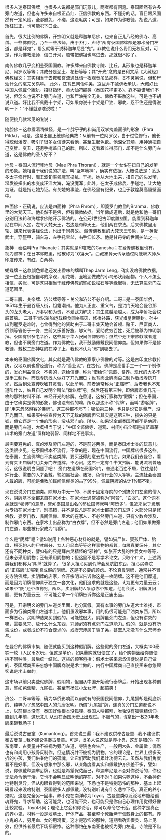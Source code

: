 很多人迷泰国佛牌，也很多人说都是邪门玩意儿，两者都有问题。泰国固然有许多旁门左道，但也有许多来自根正苗红、正信佛教的东西。不懂分的话，盲目跟风固然有一定风险，全都避免、不碰，这没毛病；可是，如果作为佛教徒，胡说八道、矫枉过正，也可能犯下口业。

首先，很大比例的佛牌，开宗明义就是释迦牟尼佛，也来自正儿八经的佛寺、高僧。一些佛教徒，乃至一些法师，由于外行，声称“所有泰国佛牌都是邪术旁门左道，都是拜鬼”，那么就等于说释迦牟尼是“鬼”。非教徒说什么我们无权反对，可是，作为佛教法师，信口开河，顺带把佛祖也骂进去，那就很不妙了。

南传佛教几乎变相是泰国国教。许多牌来自佛教寺院、比丘，其形象也是释迦牟尼、阿罗汉等等；其成分是泥土、花粉等等；其“开光”念的是巴利文系《大藏经》佛教经文；其实相当于去雍和宫流通处请一枚观音吊坠那样，灵不灵另说，但和尸油什么的毫无关系嘛。
此外，还有民间信仰类，这些并不被佛教承认，大概好比中国人佩戴个貔犰、招财指环、黄大仙符那类（泰国花样更多）。靠不靠谱我们不说，但怎么也说不上旁门左道，也和尸油完全无关。佛教不鼓励这些，可是也不胡说八道。好比我不佩戴十字架，可如果你说十字架是尸油、邪教，忍不住还是得说明一下：“不懂就别瞎说啦！”

随便挑几款常见的说说：

掩脸佛 –
这款看着稍微怪，是一个胖乎乎的和尚用双掌掩盖面部的形象（Phra Pitda）。可是，这是出自正统佛经典故：从前有一位阿罗汉，由于过往修行，他长得貌似潘安，吸引了很多女信徒来看他，甚至生起色欲。他深受其烦，用神通把自己变胖、变丑，还用手掩盖自己的脸。所以，这看着长得邪门，却不是什么旁门左道，这是佛教的圣人好不？

地母 -
泰国人流行拜地母（Mae Phra Throrani），就是一个女性在扭自己的发辫的形象。她相当于我们说的护法，叫“坚牢地神”，确实有依据。大概说法是：悉达多太子修行时，魔王波旬率领魔军捣乱、干扰，她从大地出来，扭自己的头发辫，湿发被扭出的水变成汪洋大海，淹没魔军；此外，在太子成佛后，手碰地，让大地为证，就是指让她为证。有关她的事迹，在佛经里有纪录，也见于敦煌莫高窟壁画中。

四面佛 -
正确说，应该是四面神（Phra Phrom），即婆罗门教里的Brahma、佛教里的大梵天王。他虽然不是佛，但有佛教依据。当年佛成道后，就是他和他一哥们分别用法轮和海螺求佛陀开示佛法的。在公元1世纪古印度雕刻里，能看到释迦牟尼在中间入定，左有大梵天王，右边是帝释天王，他们两在求法。后来佛教里用轮、螺来代表讲经说法，也出于同典故。
藏传佛教里的大梵天王形象，是一英俊武士，穿盔甲，骑白马，左手托宝盆，右手仰长矛。他是甘丹寺的世间护法之一。

象神 -
泰语叫Pra Pikanate；其实就是印度教的Ganesha；在藏传佛教里也有，视为财神；在日本佛教里，他被称为“欢喜天”。西藏象鼻天传承通过阿底峡大师从印度传来，有红、白两种。

蝴蝶牌 –
这款颜色鲜艳还发出香味的牌叫Thep Jarm Leng，确实没啥佛教依据，是一位比丘根据自称的净观，用花粉、圣地泥做成的小鸟形状缘起物。个人不怎么相信、买账，可是这只相当于藏传佛教的譬如说松石等等缘起物，无法算进旁门左道范围里。

二哥丰牌、关帝牌、济公牌等等 -
关公和济公不必介绍。二哥丰是一泰国华侨，1851年生于曼谷唐人街，祖籍潮州。他为人正直、重义气，是洪门天地会曼谷那头的龙头老大，万事以和为贵，不爱武力解决；其生意越滚越大，成为华侨社会权威首脑。 二哥丰曾以轮船运载粮食回乡赈灾，修桥补路，获光绪皇帝赐封。孙中山到暹罗避难时，也曾得到他的资助由于二哥丰集天地会首领、赌王、巨富商人、侨领等省份于一身，生前又乐善好施、够义气、爱助贫穷百姓，死后被尊为神明崇拜。泰国有很多老华侨，这些属于华人民间信仰影响；虽然不是正宗佛教或者道教，但也不属旁门左道。作为佛教徒，我不鼓励佩戴民间信仰类。但如果你不是佛教徒，戴枚二郎神啥的在脖子上，我也不认为“邪”到哪去了。

本来的泰国佛牌文化，其实就是藏传佛教的察察小佛像的对等。这是古印度佛教传统，汉地以前也曾经流行，称为“善业泥”。在古代，佛牌是高僧手工一个一个制作的，发心利益信众，不卖的，送给信徒，称为“借给你”佩戴、供养。现代的大多不是手工制作，而是寺院找人做好了开光而已；也有商业牌商自己制作后找寺院开光，然后到处宣传吹嘘其灵验，以此牟利。前者通常称为“正庙牌”，后者我也不知道叫什么，姑且自己发明个叫法“商业牌”吧。然后还有第三种，即佛牌市集几元一枚的那种材料不详、未经开光的佛牌。在香港，这被行家称为“假牌”；但在泰国，由于它确实是佛的形象，佛也没有假的嘛，所以那边不称“假牌”，而叫“游客牌”，即“用来忽悠游客的佛牌”。这三种都不邪门；哪怕第三种，也只是说它是量产、没开光而已。如果买中被宣传为天下无敌的佛牌但它其实是这第三种，损失的只是钱，但它还是一个佛的形象，没啥邪门的。所以，如果说全部泰国牌都不是佛牌，而是旁门左道，大概相当于说：“中国全部佛寺、道观、村间小庙全都是搞苗蛊茅山术的旁门左道”同样地弱智、同样地不是事实。

最需要避免的、真的涉及旁门左道的，不是前述两类，而是泰国术士类的玩意儿。这类很少见，在泰国根本不流行。不幸的是，现在中国流行，中国牌店很多这些。在泰国，主流佛牌店不卖这类牌，要买还得刻意去找专门店。如果我们去曼谷，看到有卖正庙牌的也卖旁门左道牌，不必问，这店一定有个中文招牌、能说流利普通话，这很说明白问题了吧！
旁门左道牌在泰国冷门，普通老百姓不屑，往往是特殊行业、需要的人才会戴，譬如黑社会、赌场、色情行业的人等等。主流社会泰国人戴的牌，可能是佛教加民间信仰类的占了99%，佩戴阴牌的估计1%都不到。

现在说说旁门左道类。除却万中无一的、不属于固定寺院的个别搞旁门左道的僧人外，阴牌基本全都来自在家术士。在家术士通常被称为“阿赞”、“白衣”。这个词本身就是“老师”的意思，譬如泰国最出名的那位国师就叫“阿赞多”，但近来似乎发展为专指在家术士了。别搞错，并不是说凡是在家术士都搞旁门左道；大部分只是修佛教、婆罗门教、民间信仰、巫术的在家人，不必然旁门左道，只有少数会涉及、制作邪门东西。在家术士出品称为“白衣牌”，但不必然是旁门左道；他们如果做旁门左道，那些被行家成为“阴牌”。

什么是“阴牌”呢？譬如说用上各种恶心材料的就是，譬如猫尸体、婴孩尸体、胎盘、横死的人的尸体部分、女人月经血等等这样事物的都算。如果真要细分，其实还有不同种类，譬如有的只是拜古灵精怪的“邪神”，如张开大腿的性爱女神等等，但未必采用阴物；还有采用阴物的；但这里不是写学术论文，只取个广义，上述两类我们都称为“阴牌”就算了。
很多人担心买到假牌会惹肮脏东西，担心买寺院的“正庙牌”却买到真或假的阴牌。这是不必要的顾虑。不论真假阴牌，通常并不冒充寺院佛牌。卖阴牌的店家，会开宗明义告诉你这是一枚阴牌。这不是他们厚道。而是因为阴牌信仰属于独立一套文化，他们追求的就是这些，认为更有力量云云；如果不“阴”还不值钱呢。所以，卖阴牌的人唯恐你不知道。他们会说，阴牌没问题、更有力量云云，不可能会拿一个阴牌告诉你这是正庙出品。

可是，开宗明义的旁门左道类里面，也分真假。真有本事的旁门左道术士难找，市面多为行骗类旁门左道术士。他们虽没邪本事，用的仍很可能是尸油类东西，所以一样恶心。买阴牌结果买到假的。可能性很大。阴牌虽旁门左道，但也有讲究的嘛，需要念咒、放什么什么东西、咒师必须有点旁门左道能力。假的，就是没有所需成份，或者成份不符合要求的，或者咒师属于骗子类，甚至从来没有什么咒师参与。

在曼谷的佛牌市集，随便就能买到这种假阴牌。这些假的旁门左道，大概卖100泰铢一枚（人民币20元，但这是单价，如果量购就很便宜了，给个购物篮给你随便挑不同种类，最后统一结账。这些的顾客包括：假术士买来忽悠信徒说是自己做的、泰国牌商买来忽悠中国牌商说是术士做的、内行中国牌商自己直接买来忽悠顾客说是术士做的。

这市场以前只卖些假佛牌、假阴物，但自从中国开始流行泰牌后，开始出现各种创意，譬如芭蕉精、九尾狐，甚至有杨过小龙女牌，超搞笑！

济公、二哥丰等等，确为华侨影响而以前就有的泰国民间信仰，九尾狐却是彻底新的、纯粹为了忽悠中国人的荒唐发明。所谓“九尾狐”牌，连真的旁门左道都说不上，以前根本没有，泰国好像根本没狐狸。泰国人啥都拜，唯独没有狐狸精信仰。直到几年前，这玩意儿
从没在泰国历史上出现过。不服气的，请拿出一枚20年老牌来砸我场子！

最后说说古曼童（Kumantong）。首先说三遍：我不建议供奉古曼童…我不建议供奉古曼童…我不建议供奉古曼童。可是，很多人说这就是养小鬼，这却是错的。在东南亚，古曼童并不被视为旁门左道，寺院也会生产，一般用木头、金属做；偶然也有和尚用小孩骨灰制作，但这情况并不被视为阴物。它的理论是，世界上很多夭折的小孩，我们供奉他们的孤魂，让它们帮助我们累计功德云云。虽然从我们角度看不是好事，但没有想象中那么邪，从某角度看其实和佩戴护身佛差不多，譬如说，你佩戴释迦牟尼牌，也就是希望保佑而已，释迦牟尼是不会对你说话的，你也无法命令他干活，它也不会明显证明他的存在，对不对？如果供养这种，不会神奇地特别灵异，但从肉眼看得到的范围来说，下场也不是特别恐怖的那种，基本上起码看起来没啥特别，泰国很多人都佩戴，没特别听说有什么悲惨下场。真正的养小鬼呢，这是完全另一回事。养小鬼在南洋称为Toyol。古曼童类似泛泛地布施给孤魂野鬼，寻求帮助。这可能灵，也可能不灵，也可能只是你自己心理作用觉得好像比较灵验。Toyol不同；理论上它会和你说话，你可以命令它干活。这种才是真正的养小鬼，材料一般是坟墓土、尸体产品，甚至整个死胎烤干佩戴身上的都有。养小鬼的人，男用血、女的用鸡蛋。这才是恐怖的那种，短期看确实很灵，马上见效，但供养者最后下场都很惨。这种哪怕在东南亚也被视为旁门左道，寺院是不齿的。
